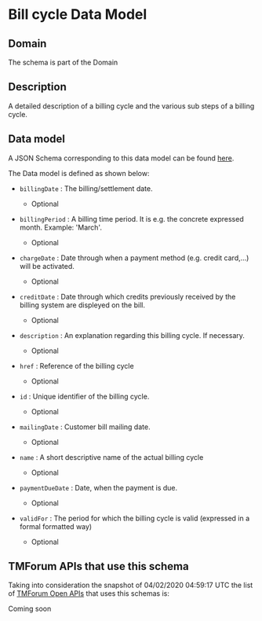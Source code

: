 # Bill cycle Data Model

## Domain

The  schema is part of the  Domain

## Description

A detailed description of a billing cycle and the various sub steps of a billing cycle.

## Data model

A JSON Schema corresponding to this data model can be found
[here](https://github.com/tmforum-rand/schemas/blob/candidates/Customer/BillCycle.schema.json).

The Data model is defined as shown below:

- `billingDate` : The billing/settlement date.

  - Optional


- `billingPeriod` : A billing time period. It is e.g. the concrete expressed month. Example: &#x27;March&#x27;.

  - Optional


- `chargeDate` : Date through when a payment method (e.g. credit card,...) will be activated.

  - Optional


- `creditDate` : Date through which credits previously received by the billing system are displeyed on the bill.

  - Optional


- `description` : An explanation regarding this billing cycle. If necessary.

  - Optional


- `href` : Reference of the billing cycle

  - Optional


- `id` : Unique identifier of the billing cycle.

  - Optional


- `mailingDate` : Customer bill mailing date.

  - Optional


- `name` : A short descriptive name of the actual billing cycle

  - Optional


- `paymentDueDate` : Date, when the payment is due.

  - Optional


- `validFor` : The period for which the billing cycle is valid (expressed in a formal formatted way)

  - Optional






## TMForum APIs that use this schema

Taking into consideration the snapshot of 04/02/2020 04:59:17 UTC the list of [TMForum Open APIs](https://www.tmforum.org/open-apis/) that uses this schemas is:

Coming soon